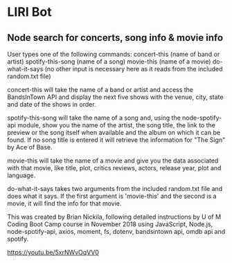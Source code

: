 # LIRI Bot
## Node search for concerts, song info & movie info

User types one of the following commands:
concert-this (name of band or artist)
spotify-this-song (name of a song)
movie-this (name of a movie)
do-what-it-says (no other input is necessary here as it reads from the included random.txt file)

concert-this will take the name of a band or artist and access the BandsInTown API and display the next five shows with the venue, city, state and date of the shows in order.

spotify-this-song will take the name of a song and, using the node-spotify-api module, show you the name of the artist, the song title, the link to the preview or the song itself when available and the album on which it can be found. If no song title is entered it will retrieve the information for "The Sign" by Ace of Base.

movie-this will take the name of a movie and give you the data associated with that movie, like title, plot, critics reviews, actors, release year, plot and language.

do-what-it-says takes two arguments from the included random.txt file and does what it says. If the first argument is 'movie-this' and the second is a movie, it will find the info for that movie.

This was created by Brian Nickila, following detailed instructions by U of M Coding Boot Camp course in November 2018 using JavaScript, Node.js, node-spotify-api, axios, moment, fs, dotenv, bandsintown api, omdb api and spotify.

https://youtu.be/5xrNWvOqVV0
